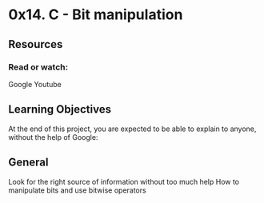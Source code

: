 # 0x14. C - Bit manipulation

## Resources
### Read or watch:

Google
Youtube

## Learning Objectives
At the end of this project, you are expected to be able to explain to anyone, without the help of Google:

## General
Look for the right source of information without too much help
How to manipulate bits and use bitwise operators
